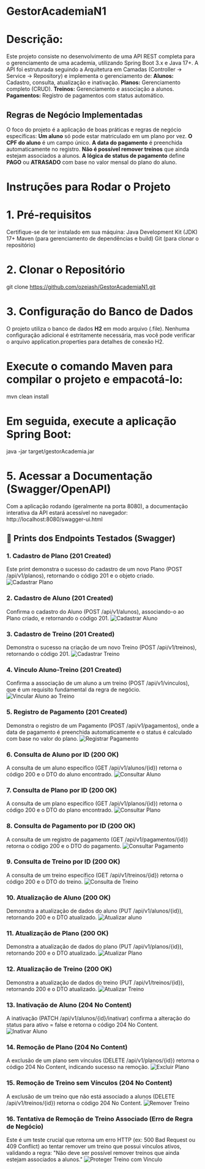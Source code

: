 # GestorAcademiaN1

# Descrição:
Este projeto consiste no desenvolvimento de uma API REST completa para o gerenciamento de uma academia, utilizando Spring Boot 3.x e Java 17+.
A API foi estruturada seguindo a Arquitetura em Camadas (Controller → Service → Repository) e implementa o gerenciamento de:
**Alunos:** Cadastro, consulta, atualização e inativação.
**Planos:** Gerenciamento completo (CRUD).
**Treinos:** Gerenciamento e associação a alunos.
**Pagamentos:** Registro de pagamentos com status automático.

## Regras de Negócio Implementadas

O foco do projeto é a aplicação de boas práticas e regras de negócio específicas:
**Um aluno** só pode estar matriculado em um plano por vez.
**O CPF do aluno** é um campo único.
**A data do pagamento** é preenchida automaticamente no registro.
**Não é possível remover treinos** que ainda estejam associados a alunos.
**A lógica de status de pagamento** define **PAGO** ou **ATRASADO** com base no valor mensal do plano do aluno.

# Instruções para Rodar o Projeto
# 1. Pré-requisitos
Certifique-se de ter instalado em sua máquina:
Java Development Kit (JDK) 17+ 
Maven (para gerenciamento de dependências e build) 
Git (para clonar o repositório)

# 2. Clonar o Repositório
git clone https://github.com/ozeiash/GestorAcademiaN1.git

# 3. Configuração do Banco de Dados
O projeto utiliza o banco de dados **H2** em modo arquivo (.file).
Nenhuma configuração adicional é estritamente necessária, mas você pode verificar o arquivo application.properties para detalhes de conexão H2.

# Execute o comando Maven para compilar o projeto e empacotá-lo:
mvn clean install

# Em seguida, execute a aplicação Spring Boot:
java -jar target/gestorAcademia.jar

# 5. Acessar a Documentação (Swagger/OpenAPI)
Com a aplicação rodando (geralmente na porta 8080), a documentação interativa da API estará acessível no navegador:
http://localhost:8080/swagger-ui.html

## 📸 Prints dos Endpoints Testados (Swagger)

### 1. Cadastro de Plano (201 Created)

Este print demonstra o sucesso do cadastro de um novo Plano (POST /api/v1/planos), retornando o código 201 e o objeto criado.
![Cadastrar Plano](screenshots/POSTCadastroPlano.png)

### 2. Cadastro de Aluno (201 Created)

Confirma o cadastro do Aluno (POST /api/v1/alunos), associando-o ao Plano criado, e retornando o código 201.
![Cadastrar Aluno](screenshots/POSTAluno.png)

### 3. Cadastro de Treino (201 Created)

Demonstra o sucesso na criação de um novo Treino (POST /api/v1/treinos), retornando o código 201.
![Cadastrar Treino](screenshots/POSTTreino.png)

### 4. Vínculo Aluno-Treino (201 Created)

Confirma a associação de um aluno a um treino (POST /api/v1/vinculos), que é um requisito fundamental da regra de negócio.
![Vincular Aluno ao Treino](screenshots/POSTVinculoTreino.png)

### 5. Registro de Pagamento (201 Created)

Demonstra o registro de um Pagamento (POST /api/v1/pagamentos), onde a data de pagamento é preenchida automaticamente e o status é calculado com base no valor do plano.
![Registrar Pagamento](screenshots/POSTPagamento.png)

### 6. Consulta de Aluno por ID (200 OK)

A consulta de um aluno específico (GET /api/v1/alunos/{id}) retorna o código 200 e o DTO do aluno encontrado.
![Consultar Aluno](screenshots/GETAluno.png)

### 7. Consulta de Plano por ID (200 OK)

A consulta de um plano específico (GET /api/v1/planos/{id}) retorna o código 200 e o DTO do plano encontrado.
![Consultar Plano](screenshots/GETPlanoByID.png)

### 8. Consulta de Pagamento por ID (200 OK)

A consulta de um registro de pagamento (GET /api/v1/pagamentos/{id}) retorna o código 200 e o DTO do pagamento.
![Consultar Pagamento](screenshots/GETPagamento.png)

### 9. Consulta de Treino por ID (200 OK)

A consulta de um treino específico (GET /api/v1/treinos/{id}) retorna o código 200 e o DTO do treino.
![Consulta de Treino](screenshots/GETTreino.png)

### 10. Atualização de Aluno (200 OK)

Demonstra a atualização de dados do aluno (PUT /api/v1/alunos/{id}), retornando 200 e o DTO atualizado.
![Atualizar aluno](screenshots/PUTAluno.png)

### 11. Atualização de Plano (200 OK)

Demonstra a atualização de dados do plano (PUT /api/v1/planos/{id}), retornando 200 e o DTO atualizado.
![Atualizar Plano](screenshots/PUTPlano.png)

### 12. Atualização de Treino (200 OK)

Demonstra a atualização de dados do treino (PUT /api/v1/treinos/{id}), retornando 200 e o DTO atualizado.
![Atualizar Treino](screenshots/PUTTreino.png)

### 13. Inativação de Aluno (204 No Content)

A inativação (PATCH /api/v1/alunos/{id}/inativar) confirma a alteração do status para ativo = false e retorna o código 204 No Content.
![Inativar Aluno](screenshots/InativarAluno.png)

### 14. Remoção de Plano (204 No Content)

A exclusão de um plano sem vínculos (DELETE /api/v1/planos/{id}) retorna o código 204 No Content, indicando sucesso na remoção.
![Excluir Plano](screenshots/DELETEPlano.png)

### 15. Remoção de Treino sem Vínculos (204 No Content)

A exclusão de um treino que não está associado a alunos (DELETE /api/v1/treinos/{id}) retorna o código 204 No Content.
![Remover Treino](screenshots/DELETETreino.png)

### 16. Tentativa de Remoção de Treino Associado (Erro de Regra de Negócio)

Este é um teste crucial que retorna um erro HTTP (ex: 500 Bad Request ou 409 Conflict) ao tentar remover um treino que possui vínculos ativos, validando a regra: "Não deve ser possível remover treinos que ainda estejam associados a alunos."
![Proteger Treino com Vinculo](screenshots/ErroDeletarTreincoComVinculo.png)
